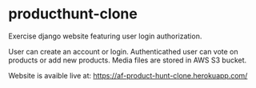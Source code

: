 # producthunt-clone
Exercise django website featuring user login authorization.

User can create an account or login. Authenticathed user can vote on products or add new products.
Media files are stored in AWS S3 bucket. 

Website is avaible live at: https://af-product-hunt-clone.herokuapp.com/
